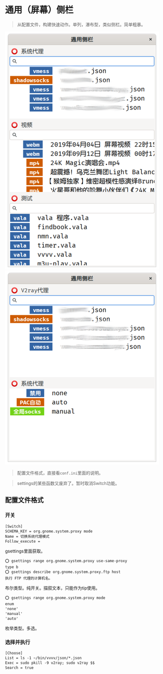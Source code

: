 # 通用（屏幕）侧栏


> 从配置文件，构建快速动作。单列，瀑布型，类似侧栏。简单粗暴。

![](./list-exec.png)
![](./list-exec1.png)

> 配置文件格式，直接看`conf.ini`里面的说明。

> settings的某些函数又废弃了。暂时取消Switch功能。

## 配置文件格式

### 开关
```
[Switch]
SCHEMA_KEY = org.gnome.system.proxy mode
Name = 切换系统代理模式
Follow_execute = 
```
gsettings里面获取。
	
```
⭕ gsettings range org.gnome.system.proxy use-same-proxy
type b
⭕ gsettings describe org.gnome.system.proxy.ftp host
执行 FTP 代理的计算机名。
```
布尔类型。纯开关。描叙文本，只能作为tip使用。
```
⭕ gsettings range org.gnome.system.proxy mode
enum
'none'
'manual'
'auto'
```
枚举类型。多选。

### 选择并执行
```
[Choose]
List = ls -1 ~/bin/vvvv/json/*.json
Exec = sudo pkill -9 v2ray; sudo v2ray $$
Search = true
```
